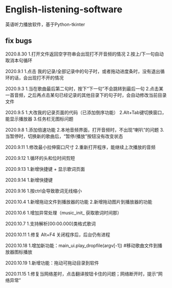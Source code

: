 # English-listening-software
英语听力播放软件，基于Python-tkinter

## fix bugs
2020.8.30
1.打开文件返回空字符串会出现打不开音频的情况
2.按上/下一句自动取消本句循环

2020.9.1
1.点击 我的记录/全部记录中的句子时，或者拖动进度条时，没有退出循环的话，会出现打不开的情况

2020.9.3
1.当在歌曲最后第二句时，按下“下一句”不会跳转到最后一句
2.点击某一首音频，之后再点击某句已经记录的其他目录下的句子时，会自动修改当前目录文件

2020.9.5
1.大改我的记录页面的代码（已添加倒序功能）
2.Alt+Tab键切换窗口，能显示播放器
3.任务栏无图标问题

2020.9.8
1.添加倍速功能
2.本地音频界面，打开音频时，不出现“喇叭”的问题
3.当暂停时，切换新的歌曲后，“暂停/播放”按钮没有改变状态

2020.9.11
1.修改最小拉伸窗口尺寸
2.重新打开程序，能继续上次播放的音频

2020.9.12
1.循环的头和位时间剪短

2020.9.13
1.新增快捷键 <Ctrl> + <Up> 显示歌词页面

2020.9.14
1.新增快捷键

2020.9.16
1.按ctrl会导致歌词无线缩小

2020.10.4
1.新增拖动文件到播放器的功能
2.新增拖动图片到播放器的功能

2020.10.6
1.增加异常处理（music_init_ 获取歌词时间那）

2020.10.7
1.支持解析[00:00.000]类格式歌词

2020.10.11
1.修复 Alt+F4 关闭程序后，后台仍有进程

2020.10.18
1.增加新功能：main_ui.play_dropfile(argv[-1])  #移动歌曲文件到播放器图标播放

2020.10.19
1.新增功能：拖动可拖动目录到软件

2020.11.15
1.修复当网络差时，点击翻译按钮卡住的问题；网络断开时，提示“网络异常”

